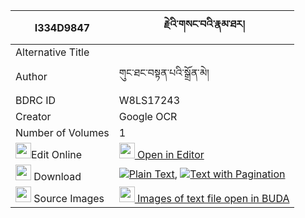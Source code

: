 |I334D9847|རྗེའི་གསང་བའི་རྣམ་ཐར། 
| --- | --- 
|Alternative Title |
|Author| གུང་ཐང་བསྟན་པའི་སྒྲོན་མེ།
|BDRC ID | W8LS17243
|Creator | Google OCR
|Number of Volumes| 1
|<img width="25" src="https://img.icons8.com/color/25/000000/edit-property.png">Edit Online| [<img width="25" src="https://avatars.githubusercontent.com/u/45091458?s=200&v=4"> Open in Editor](http://editor.openpecha.org/I334D9847)
|<img width="25" src="https://img.icons8.com/fluent/48/000000/download-2.png"/>  Download | [![](https://img.icons8.com/color/20/000000/txt.png)Plain Text](https://github.com/Openpecha/I334D9847/releases/download/v1/je_sangwa_i_namtar_plain_I334D9847.zip), [![](https://img.icons8.com/color/20/000000/txt.png)Text with Pagination](https://github.com/Openpecha/I334D9847/releases/download/v1/je_sangwa_i_namtar_pages_I334D9847.zip)
|<img width="25" src="https://img.icons8.com/plasticine/100/000000/pictures-folder.png"/>  Source Images | [<img width="25" src="https://library.bdrc.io/icons/BUDA-small.svg"> Images of text file open in BUDA](https://library.bdrc.io/show/bdr:W8LS17243)